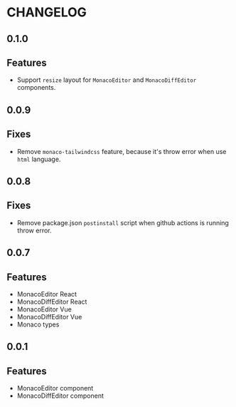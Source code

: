 # CHANGELOG

## 0.1.0

## Features

- Support `resize` layout for `MonacoEditor` and `MonacoDiffEditor` components.

## 0.0.9

## Fixes

- Remove `monaco-tailwindcss` feature, because it's throw error when use `html` language.

## 0.0.8

## Fixes

- Remove package.json `postinstall` script when github actions is running throw error.

## 0.0.7

## Features

- MonacoEditor React
- MonacoDiffEditor React
- MonacoEditor Vue
- MonacoDiffEditor Vue
- Monaco types

## 0.0.1

## Features

- MonacoEditor component
- MonacoDiffEditor component